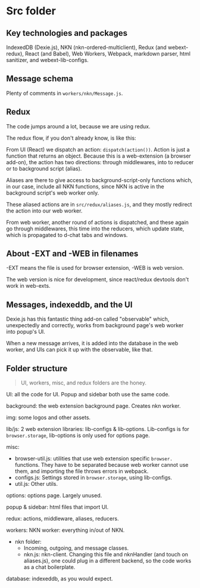 # Src folder

## Key technologies and packages

IndexedDB (Dexie.js), NKN (nkn-ordered-multiclient), Redux (and webext-redux), React (and Babel), Web Workers, Webpack, markdown parser, html sanitizer, and webext-lib-configs.

## Message schema

Plenty of comments in `workers/nkn/Message.js`.

## Redux

The code jumps around a lot, because we are using redux.

The redux flow, if you don't already know, is like this:

From UI (React) we dispatch an action: `dispatch(action())`. Action is just a function that returns an object. Because this is a web-extension (a browser add-on), the action has two directions: through middlewares, into to reducer or to background script (alias).

Aliases are there to give access to background-script-only functions which, in our case, include all NKN functions, since NKN is active in the background script's web worker only.

These aliased actions are in `src/redux/aliases.js`, and they mostly redirect the action into our web worker.

From web worker, another round of actions is dispatched, and these again go through middlewares, this time into the reducers, which update state, which is propagated to d-chat tabs and windows.

## About -EXT and -WEB in filenames

-EXT means the file is used for browser extension, -WEB is web version.

The web version is nice for development, since react/redux devtools don't work in web-exts.

## Messages, indexeddb, and the UI

Dexie.js has this fantastic thing add-on called "observable" which, unexpectedly and correctly, works from background page's web worker into popup's UI.

When a new message arrives, it is added into the database in the web worker, and UIs can pick it up with the observable, like that.

## Folder structure

> UI, workers, misc, and redux folders are the honey.

UI: all the code for UI. Popup and sidebar both use the same code.

background: the web extension background page. Creates nkn worker.

img: some logos and other assets.

lib/js: 2 web extension libraries: lib-configs & lib-options. Lib-configs is for `browser.storage`, lib-options is only used for options page.

misc: 
* browser-util.js: utilities that use web extension specific `browser.` functions. They have to be separated because web worker cannot use them, and importing the file throws errors in webpack. 
* configs.js: Settings stored in `browser.storage`, using lib-configs.
* util.js: Other utils.

options: options page. Largely unused.

popup & sidebar: html files that import UI.

redux: actions, middleware, aliases, reducers.

workers: NKN worker: everything in/out of NKN.
* nkn folder:
  * Incoming, outgoing, and message classes. 
  * nkn.js: nkn-client. Changing this file and nknHandler (and touch on aliases.js), one could plug in a different backend, so the code works as a chat boilerplate.

database: indexeddb, as you would expect.
